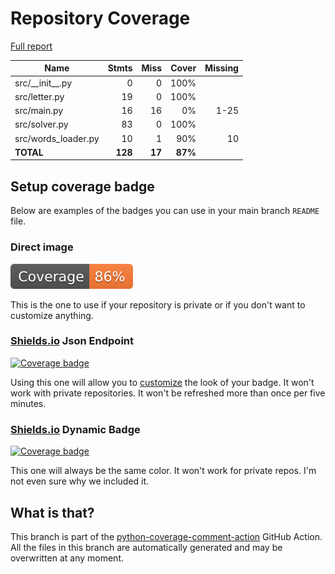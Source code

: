 # Repository Coverage

[Full report](https://htmlpreview.github.io/?https://github.com/oriontvv/wordle-solver/blob/python-coverage-comment-action-data/htmlcov/index.html)

| Name                 |    Stmts |     Miss |   Cover |   Missing |
|--------------------- | -------: | -------: | ------: | --------: |
| src/\_\_init\_\_.py  |        0 |        0 |    100% |           |
| src/letter.py        |       19 |        0 |    100% |           |
| src/main.py          |       16 |       16 |      0% |      1-25 |
| src/solver.py        |       83 |        0 |    100% |           |
| src/words\_loader.py |       10 |        1 |     90% |        10 |
|            **TOTAL** |  **128** |   **17** | **87%** |           |


## Setup coverage badge

Below are examples of the badges you can use in your main branch `README` file.

### Direct image

[![Coverage badge](https://raw.githubusercontent.com/oriontvv/wordle-solver/python-coverage-comment-action-data/badge.svg)](https://htmlpreview.github.io/?https://github.com/oriontvv/wordle-solver/blob/python-coverage-comment-action-data/htmlcov/index.html)

This is the one to use if your repository is private or if you don't want to customize anything.

### [Shields.io](https://shields.io) Json Endpoint

[![Coverage badge](https://img.shields.io/endpoint?url=https://raw.githubusercontent.com/oriontvv/wordle-solver/python-coverage-comment-action-data/endpoint.json)](https://htmlpreview.github.io/?https://github.com/oriontvv/wordle-solver/blob/python-coverage-comment-action-data/htmlcov/index.html)

Using this one will allow you to [customize](https://shields.io/endpoint) the look of your badge.
It won't work with private repositories. It won't be refreshed more than once per five minutes.

### [Shields.io](https://shields.io) Dynamic Badge

[![Coverage badge](https://img.shields.io/badge/dynamic/json?color=brightgreen&label=coverage&query=%24.message&url=https%3A%2F%2Fraw.githubusercontent.com%2Foriontvv%2Fwordle-solver%2Fpython-coverage-comment-action-data%2Fendpoint.json)](https://htmlpreview.github.io/?https://github.com/oriontvv/wordle-solver/blob/python-coverage-comment-action-data/htmlcov/index.html)

This one will always be the same color. It won't work for private repos. I'm not even sure why we included it.

## What is that?

This branch is part of the
[python-coverage-comment-action](https://github.com/marketplace/actions/python-coverage-comment)
GitHub Action. All the files in this branch are automatically generated and may be
overwritten at any moment.